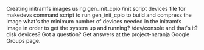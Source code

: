 Creating initramfs images using gen_init_cpio
/init script
devices file for makedevs command
script to run gen_init_cpio to build and compress the image
what's the minimum number of devices needed in the initramfs image in order to
get the system up and running? /dev/console and that's it? disk devices?
Got a question? Get answers at the project-naranja Google Groups page.

